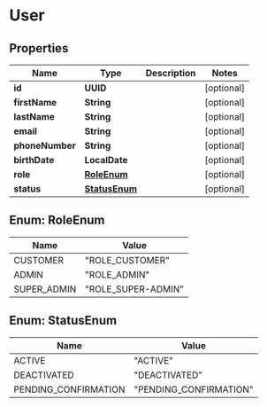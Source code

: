 

# User


## Properties

| Name | Type | Description | Notes |
|------------ | ------------- | ------------- | -------------|
|**id** | **UUID** |  |  [optional] |
|**firstName** | **String** |  |  [optional] |
|**lastName** | **String** |  |  [optional] |
|**email** | **String** |  |  [optional] |
|**phoneNumber** | **String** |  |  [optional] |
|**birthDate** | **LocalDate** |  |  [optional] |
|**role** | [**RoleEnum**](#RoleEnum) |  |  [optional] |
|**status** | [**StatusEnum**](#StatusEnum) |  |  [optional] |



## Enum: RoleEnum

| Name | Value |
|---- | -----|
| CUSTOMER | &quot;ROLE_CUSTOMER&quot; |
| ADMIN | &quot;ROLE_ADMIN&quot; |
| SUPER_ADMIN | &quot;ROLE_SUPER-ADMIN&quot; |



## Enum: StatusEnum

| Name | Value |
|---- | -----|
| ACTIVE | &quot;ACTIVE&quot; |
| DEACTIVATED | &quot;DEACTIVATED&quot; |
| PENDING_CONFIRMATION | &quot;PENDING_CONFIRMATION&quot; |



